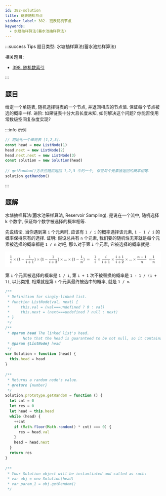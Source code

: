 ```yaml
---
id: 382-solution
title: 链表随机节点
sidebar_label: 382. 链表随机节点
keywords:
  - 水塘抽样算法(蓄水池抽样算法)
---
```


:::success Tips
题目类型: 水塘抽样算法(蓄水池抽样算法)

相关题目:

- [398. 随机数索引](/leetcode/medium/398-solution)

:::

## 题目

给定一个单链表, 随机选择链表的一个节点, 并返回相应的节点值. 保证每个节点被选的概率一样. 进阶: 如果链表十分大且长度未知, 如何解决这个问题? 你能否使用常数级空间复杂度实现?

:::info 示例

```ts
// 初始化一个单链表 [1,2,3].
const head = new ListNode(1)
head.next = new ListNode(2)
head.next.next = new ListNode(3)
const solution = new Solution(head)

// getRandom()方法应随机返回 1,2,3 中的一个, 保证每个元素被返回的概率相等.
solution.getRandom()
```

:::

## 题解

水塘抽样算法(蓄水池采样算法, Reservoir Sampling), 是说在一个流中, 随机选择 k 个数字, 保证每个数字被选择的概率相等.

先说结论, 当你遇到第 `i` 个元素时, 应该有 `1 / i` 的概率选择该元素, `1 - 1 / i` 的概率保持原有的选择.
证明: 假设总共有 `n` 个元素, 我们要的随机性无非就是每个元素被选择的概率都是 `1 / n` 对吧, 那么对于第 `i` 个元素, 它被选择的概率就是:

![382-solution](../../static/img/382-solution.jpg)

第 `i` 个元素被选择的概率是 `1 / i`, 第 `i + 1` 次不被替换的概率是 `1 - 1 / (i + 1)`, 以此类推, 相乘就是第 `i` 个元素最终被选中的概率, 就是 `1 / n`.

```ts
/**
 * Definition for singly-linked list.
 * function ListNode(val, next) {
 *     this.val = (val===undefined ? 0 : val)
 *     this.next = (next===undefined ? null : next)
 * }
 */
/**
 * @param head The linked list's head.
        Note that the head is guaranteed to be not null, so it contains at least one node.
 * @param {ListNode} head
 */
var Solution = function (head) {
  this.head = head
}

/**
 * Returns a random node's value.
 * @return {number}
 */
Solution.prototype.getRandom = function () {
  let cnt = 0
  let res = 0
  let head = this.head
  while (head) {
    ++cnt
    if (Math.floor(Math.random() * cnt) === 0) {
      res = head.val
    }
    head = head.next
  }
  return res
}

/**
 * Your Solution object will be instantiated and called as such:
 * var obj = new Solution(head)
 * var param_1 = obj.getRandom()
 */
```

